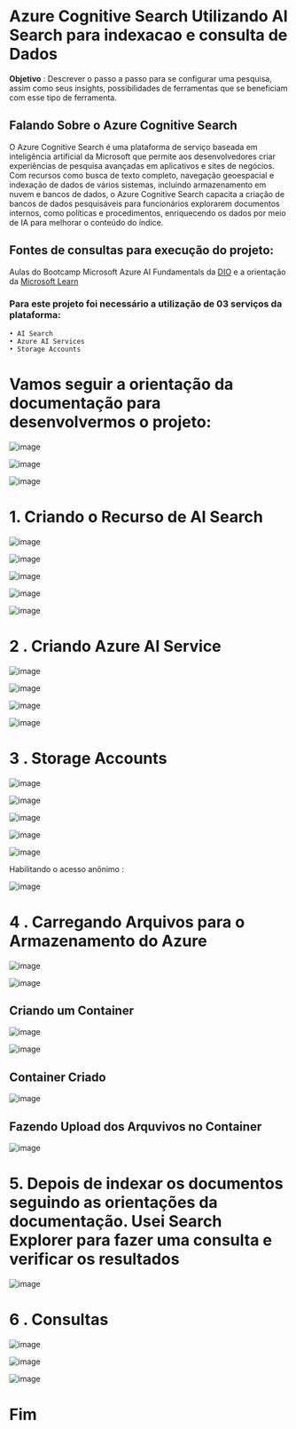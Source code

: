 # Azure Cognitive Search Utilizando AI Search para indexacao e consulta de Dados

**Objetivo** :  Descrever o passo a passo para se configurar uma pesquisa, assim como seus insights, possibilidades de ferramentas que se beneficiam com esse tipo de ferramenta.

## Falando Sobre o Azure Cognitive Search

O Azure Cognitive Search é uma plataforma de serviço baseada em inteligência artificial da Microsoft que permite aos desenvolvedores criar experiências de pesquisa avançadas em aplicativos e sites de negócios. 
Com recursos como busca de texto completo, navegação geoespacial e indexação de dados de vários sistemas, incluindo armazenamento em nuvem e bancos de dados, o Azure Cognitive Search capacita a criação de bancos de dados pesquisáveis para funcionários explorarem documentos internos, como políticas e procedimentos, enriquecendo os dados por meio de IA para melhorar o conteúdo do índice.


## Fontes  de consultas para execução do projeto:

 Aulas do Bootcamp Microsoft Azure AI Fundamentals da [DIO](dio.me) e a orientação da [Microsoft Learn](https://microsoftlearning.github.io/mslearn-ai-fundamentals/Instructions/Labs/11-ai-search.html)

### Para este projeto foi necessário a utilização de 03 serviços da plataforma:

    • AI Search  
    • Azure AI Services
    • Storage Accounts


  # Vamos seguir a orientação da documentação para desenvolvermos o projeto:

  ![image](https://github.com/SilvioSodre13/Azure-Cognitive-Search-Utilizando-AI-Search-para-indexacao-e-consulta-de-Dados/assets/101529833/dbab437d-e965-4677-a70f-ab8212f2bcb3)


  ![image](https://github.com/SilvioSodre13/Azure-Cognitive-Search-Utilizando-AI-Search-para-indexacao-e-consulta-de-Dados/assets/101529833/27affc85-5737-495e-a0b9-f49149f407e4)


  ![image](https://github.com/SilvioSodre13/Azure-Cognitive-Search-Utilizando-AI-Search-para-indexacao-e-consulta-de-Dados/assets/101529833/5f0a2a8f-b1d2-4bf8-ab61-21c4bec4d0ba)


  # 1. Criando o Recurso de AI Search 

  ![image](https://github.com/SilvioSodre13/Azure-Cognitive-Search-Utilizando-AI-Search-para-indexacao-e-consulta-de-Dados/assets/101529833/52f1708f-32b9-422c-a140-5039cf2c9c68)


  ![image](https://github.com/SilvioSodre13/Azure-Cognitive-Search-Utilizando-AI-Search-para-indexacao-e-consulta-de-Dados/assets/101529833/9460101a-dc79-4198-adeb-61368edc1ec7)


![image](https://github.com/SilvioSodre13/Azure-Cognitive-Search-Utilizando-AI-Search-para-indexacao-e-consulta-de-Dados/assets/101529833/e61428a5-9f0b-4314-879c-360ff9f314db)

![image](https://github.com/SilvioSodre13/Azure-Cognitive-Search-Utilizando-AI-Search-para-indexacao-e-consulta-de-Dados/assets/101529833/453820fc-c4f6-454c-8aec-949206631290)

![image](https://github.com/SilvioSodre13/Azure-Cognitive-Search-Utilizando-AI-Search-para-indexacao-e-consulta-de-Dados/assets/101529833/e00fb0f0-2dd1-42fa-a1ac-e21116780762)


# 2 . Criando Azure AI Service

![image](https://github.com/SilvioSodre13/Azure-Cognitive-Search-Utilizando-AI-Search-para-indexacao-e-consulta-de-Dados/assets/101529833/58c84cf6-cc3f-4bf2-8ec7-69b09c0bb11c)

![image](https://github.com/SilvioSodre13/Azure-Cognitive-Search-Utilizando-AI-Search-para-indexacao-e-consulta-de-Dados/assets/101529833/e8246ff8-508f-427e-be2f-6c6cb1566a77)

![image](https://github.com/SilvioSodre13/Azure-Cognitive-Search-Utilizando-AI-Search-para-indexacao-e-consulta-de-Dados/assets/101529833/80601e30-0abd-4a40-92ea-3fa60386efb0)

![image](https://github.com/SilvioSodre13/Azure-Cognitive-Search-Utilizando-AI-Search-para-indexacao-e-consulta-de-Dados/assets/101529833/1d3d59ad-d1de-41c7-89f5-bed503d7cfa6)



# 3 . Storage Accounts

![image](https://github.com/SilvioSodre13/Azure-Cognitive-Search-Utilizando-AI-Search-para-indexacao-e-consulta-de-Dados/assets/101529833/83a958f7-b49d-40cf-99da-97ecb4b1d194)


![image](https://github.com/SilvioSodre13/Azure-Cognitive-Search-Utilizando-AI-Search-para-indexacao-e-consulta-de-Dados/assets/101529833/abb0c185-f91d-4ffd-a30d-7d47f4db9af1)

![image](https://github.com/SilvioSodre13/Azure-Cognitive-Search-Utilizando-AI-Search-para-indexacao-e-consulta-de-Dados/assets/101529833/23d99df4-6b92-41a0-b9d8-7e1128fbab3f)


![image](https://github.com/SilvioSodre13/Azure-Cognitive-Search-Utilizando-AI-Search-para-indexacao-e-consulta-de-Dados/assets/101529833/44f438ed-b8db-47c4-b1c6-0f77d296a148)

![image](https://github.com/SilvioSodre13/Azure-Cognitive-Search-Utilizando-AI-Search-para-indexacao-e-consulta-de-Dados/assets/101529833/047524d8-d5f7-41be-b29b-76e56bbc7b97)


Habilitando o acesso anônimo : 

![image](https://github.com/SilvioSodre13/Azure-Cognitive-Search-Utilizando-AI-Search-para-indexacao-e-consulta-de-Dados/assets/101529833/d7ffe192-d118-42f1-832d-2ed348d5c3a9)



# 4 . Carregando Arquivos para o Armazenamento do Azure

![image](https://github.com/SilvioSodre13/Azure-Cognitive-Search-Utilizando-AI-Search-para-indexacao-e-consulta-de-Dados/assets/101529833/3cd5bdf9-c227-497d-84d8-418b5381601a)


![image](https://github.com/SilvioSodre13/Azure-Cognitive-Search-Utilizando-AI-Search-para-indexacao-e-consulta-de-Dados/assets/101529833/f614f945-31e6-4f5c-a78a-3e5d6c986076)



## Criando  um Container


![image](https://github.com/SilvioSodre13/Azure-Cognitive-Search-Utilizando-AI-Search-para-indexacao-e-consulta-de-Dados/assets/101529833/ee182634-b4ed-496b-a2af-7e807e81b70e)


![image](https://github.com/SilvioSodre13/Azure-Cognitive-Search-Utilizando-AI-Search-para-indexacao-e-consulta-de-Dados/assets/101529833/bda5876e-0aa9-4686-9f75-fe42919f90f6)


## Container Criado

![image](https://github.com/SilvioSodre13/Azure-Cognitive-Search-Utilizando-AI-Search-para-indexacao-e-consulta-de-Dados/assets/101529833/d7bcb37e-745b-4833-826d-1a3aeb879b99)


## Fazendo Upload dos Arquvivos no Container

![image](https://github.com/SilvioSodre13/Azure-Cognitive-Search-Utilizando-AI-Search-para-indexacao-e-consulta-de-Dados/assets/101529833/934fd4af-e337-4c67-9333-ee48e2aba882)




# 5. Depois de indexar os documentos seguindo as orientações da documentação. Usei Search Explorer para fazer uma consulta e verificar os resultados 


![image](https://github.com/SilvioSodre13/Azure-Cognitive-Search-Utilizando-AI-Search-para-indexacao-e-consulta-de-Dados/assets/101529833/ab359e65-8afd-4959-a5bf-d27d0a10e08b)


# 6 . Consultas


![image](https://github.com/SilvioSodre13/Azure-Cognitive-Search-Utilizando-AI-Search-para-indexacao-e-consulta-de-Dados/assets/101529833/126e6f84-2504-4336-9c43-baeb4b2441fe)

![image](https://github.com/SilvioSodre13/Azure-Cognitive-Search-Utilizando-AI-Search-para-indexacao-e-consulta-de-Dados/assets/101529833/2b957482-1727-4a37-9ce5-a38ce17bc7d7)


![image](https://github.com/SilvioSodre13/Azure-Cognitive-Search-Utilizando-AI-Search-para-indexacao-e-consulta-de-Dados/assets/101529833/a2f8f9aa-8087-469f-b63a-242db88d4125)



# Fim
















  

  


    

